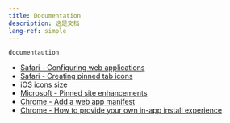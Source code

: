 ```yaml
---
title: Documentation
description: 这是文档
lang-ref: simple
---
```


`documentaution`

- [Safari - Configuring web applications](https://developer.apple.com/library/archive/documentation/AppleApplications/Reference/SafariWebContent/ConfiguringWebApplications/ConfiguringWebApplications.html#//apple_ref/doc/uid/TP40002051-CH3-SW2)
- [Safari - Creating pinned tab icons](https://developer.apple.com/library/archive/documentation/AppleApplications/Reference/SafariWebContent/pinnedTabs/pinnedTabs.html)
- [iOS icons size](https://developer.apple.com/design/human-interface-guidelines/ios/icons-and-images/app-icon/)
- [Microsoft - Pinned site enhancements](https://docs.microsoft.com/en-us/previous-versions/windows/internet-explorer/ie-developer/dev-guides/bg183312(v=vs.85))
- [Chrome - Add a web app manifest](https://web.dev/add-manifest/)
- [Chrome - How to provide your own in-app install experience](https://web.dev/customize-install/)